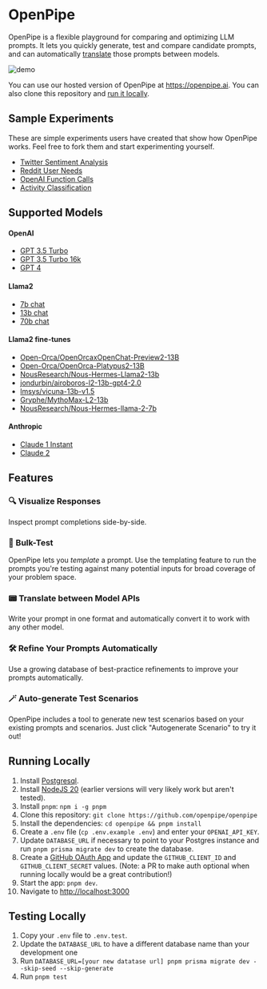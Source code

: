 # OpenPipe

OpenPipe is a flexible playground for comparing and optimizing LLM prompts. It lets you quickly generate, test and compare candidate prompts, and can automatically [translate](#-translate-between-model-apis) those prompts between models.

<img src="https://github.com/openpipe/openpipe/assets/41524992/66bb1843-cb72-4130-a369-eec2df3b8201" alt="demo">

You can use our hosted version of OpenPipe at https://openpipe.ai. You can also clone this repository and [run it locally](#running-locally).

## Sample Experiments

These are simple experiments users have created that show how OpenPipe works. Feel free to fork them and start experimenting yourself.

- [Twitter Sentiment Analysis](https://app.openpipe.ai/experiments/62c20a73-2012-4a64-973c-4b665ad46a57)
- [Reddit User Needs](https://app.openpipe.ai/experiments/22222222-2222-2222-2222-222222222222)
- [OpenAI Function Calls](https://app.openpipe.ai/experiments/2ebbdcb3-ed51-456e-87dc-91f72eaf3e2b)
- [Activity Classification](https://app.openpipe.ai/experiments/3950940f-ab6b-4b74-841d-7e9dbc4e4ff8)

## Supported Models

#### OpenAI
  - [GPT 3.5 Turbo](https://platform.openai.com/docs/guides/gpt/chat-completions-api)
  - [GPT 3.5 Turbo 16k](https://platform.openai.com/docs/guides/gpt/chat-completions-api)
  - [GPT 4](https://openai.com/gpt-4)
#### Llama2
  - [7b chat](https://replicate.com/a16z-infra/llama7b-v2-chat)
  - [13b chat](https://replicate.com/a16z-infra/llama13b-v2-chat)
  - [70b chat](https://replicate.com/replicate/llama70b-v2-chat)
#### Llama2 fine-tunes
  - [Open-Orca/OpenOrcaxOpenChat-Preview2-13B](https://huggingface.co/Open-Orca/OpenOrcaxOpenChat-Preview2-13B)
  - [Open-Orca/OpenOrca-Platypus2-13B](https://huggingface.co/Open-Orca/OpenOrca-Platypus2-13B)
  - [NousResearch/Nous-Hermes-Llama2-13b](https://huggingface.co/NousResearch/Nous-Hermes-Llama2-13b)
  - [jondurbin/airoboros-l2-13b-gpt4-2.0](https://huggingface.co/jondurbin/airoboros-l2-13b-gpt4-2.0)
  - [lmsys/vicuna-13b-v1.5](https://huggingface.co/lmsys/vicuna-13b-v1.5)
  - [Gryphe/MythoMax-L2-13b](https://huggingface.co/Gryphe/MythoMax-L2-13b)
  - [NousResearch/Nous-Hermes-llama-2-7b](https://huggingface.co/NousResearch/Nous-Hermes-llama-2-7b)
#### Anthropic
  - [Claude 1 Instant](https://www.anthropic.com/index/introducing-claude)
  - [Claude 2](https://www.anthropic.com/index/claude-2)

## Features

### 🔍 Visualize Responses

Inspect prompt completions side-by-side.

### 🧪 Bulk-Test

OpenPipe lets you _template_ a prompt. Use the templating feature to run the prompts you're testing against many potential inputs for broad coverage of your problem space.

### 📟 Translate between Model APIs

Write your prompt in one format and automatically convert it to work with any other model.

<!-- <img width="480" alt="Screenshot 2023-08-01 at 11 55 38 PM" src="https://github.com/OpenPipe/OpenPipe/assets/41524992/1e19ccf2-96b6-4e93-a3a5-1449710d1b5b" alt="translate between models"> -->

### 🛠️ Refine Your Prompts Automatically

Use a growing database of best-practice refinements to improve your prompts automatically.

<!-- <img width="480" alt="Screenshot 2023-08-01 at 11 55 38 PM" src="https://github.com/OpenPipe/OpenPipe/assets/41524992/87a27fe7-daef-445c-a5e2-1c82b23f9f99" alt="add function call"> -->

### 🪄 Auto-generate Test Scenarios

OpenPipe includes a tool to generate new test scenarios based on your existing prompts and scenarios. Just click "Autogenerate Scenario" to try it out!

<!-- <img width="600" src="https://github.com/openpipe/openpipe/assets/41524992/219a844e-3f4e-4f6b-8066-41348b42977b" alt="auto-generate"> -->

## Running Locally

1. Install [Postgresql](https://www.postgresql.org/download/).
2. Install [NodeJS 20](https://nodejs.org/en/download/current) (earlier versions will very likely work but aren't tested).
3. Install `pnpm`: `npm i -g pnpm`
4. Clone this repository: `git clone https://github.com/openpipe/openpipe`
5. Install the dependencies: `cd openpipe && pnpm install`
6. Create a `.env` file (`cp .env.example .env`) and enter your `OPENAI_API_KEY`.
7. Update `DATABASE_URL` if necessary to point to your Postgres instance and run `pnpm prisma migrate dev` to create the database.
8. Create a [GitHub OAuth App](https://docs.github.com/en/apps/oauth-apps/building-oauth-apps/creating-an-oauth-app) and update the `GITHUB_CLIENT_ID` and `GITHUB_CLIENT_SECRET` values. (Note: a PR to make auth optional when running locally would be a great contribution!)
9. Start the app: `pnpm dev`.
10. Navigate to [http://localhost:3000](http://localhost:3000)

## Testing Locally

1. Copy your `.env` file to `.env.test`.
2. Update the `DATABASE_URL` to have a different database name than your development one
3. Run `DATABASE_URL=[your new datatase url] pnpm prisma migrate dev --skip-seed --skip-generate`
4. Run `pnpm test`
